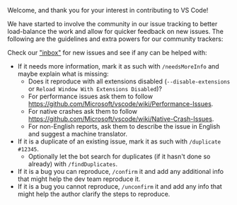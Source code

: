Welcome, and thank you for your interest in contributing to VS Code!

We have started to involve the community in our issue tracking to better load-balance the work and allow for quicker feedback on new issues. The following are the guidelines and extra powers for our community trackers:

Check our ["inbox"](https://github.com/Microsoft/vscode/issues?utf8=%E2%9C%93&q=is%3Aopen%20no%3Aassignee%20-label%3Afeature-request%20-label%3Atestplan-item%20-label%3Aplan-item%20-label%3Aextension-candidate) for new issues and see if any can be helped with:
- If it needs more information, mark it as such with `/needsMoreInfo` and maybe explain what is missing:
  - Does it reproduce with all extensions disabled (`--disable-extensions` or `Reload Window With Extensions Disabled`)?
  - For performance issues ask them to follow https://github.com/Microsoft/vscode/wiki/Performance-Issues.
  - For native crashes ask them to follow https://github.com/Microsoft/vscode/wiki/Native-Crash-Issues.
  - For non-English reports, ask them to describe the issue in English and suggest a machine translator.
- If it is a duplicate of an existing issue, mark it as such with `/duplicate #12345`.
  - Optionally let the bot search for duplicates (if it hasn't done so already) with `/findDuplicates`.
- If it is a bug you can reproduce, `/confirm` it and add any additional info that might help the dev team reproduce it.
- If it is a bug you cannot reproduce, `/unconfirm` it and add any info that might help the author clarify the steps to reproduce.